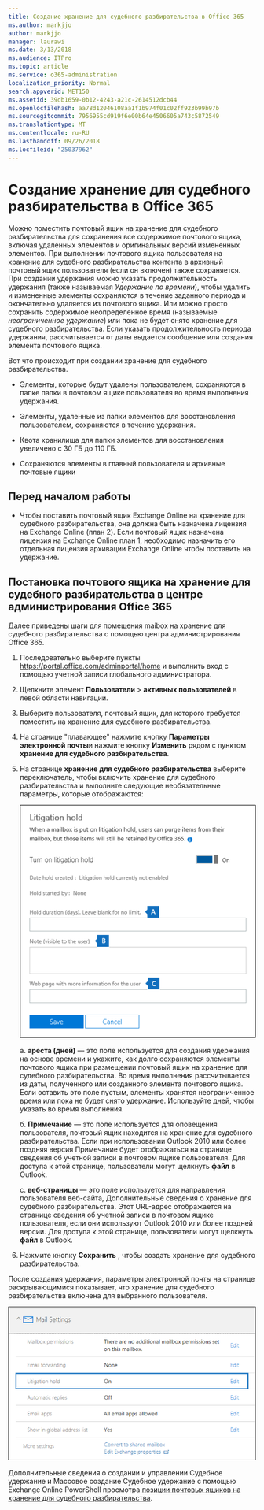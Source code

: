 ```yaml
---
title: Создание хранение для судебного разбирательства в Office 365
ms.author: markjjo
author: markjjo
manager: laurawi
ms.date: 3/13/2018
ms.audience: ITPro
ms.topic: article
ms.service: o365-administration
localization_priority: Normal
search.appverid: MET150
ms.assetid: 39db1659-0b12-4243-a21c-2614512dcb44
ms.openlocfilehash: aa78d12046108aa1f1b974f01c02ff923b99b97b
ms.sourcegitcommit: 7956955cd919f6e00b64e4506605a743c5872549
ms.translationtype: MT
ms.contentlocale: ru-RU
ms.lasthandoff: 09/26/2018
ms.locfileid: "25037962"
---
```

# <a name="create-a-litigation-hold-in-office-365"></a>Создание хранение для судебного разбирательства в Office 365

Можно поместить почтовый ящик на хранение для судебного разбирательства для сохранения все содержимое почтового ящика, включая удаленных элементов и оригинальных версий измененных элементов. При выполнении почтового ящика пользователя на хранение для судебного разбирательства контента в архивный почтовый ящик пользователя (если он включен) также сохраняется. При создании удержания можно указать продолжительность удержания (также называемая *Удержание по времени*), чтобы удалить и измененные элементы сохраняются в течение заданного периода и окончательно удаляется из почтового ящика. Или можно просто сохранить содержимое неопределенное время (называемые *неограниченное удержание*) или пока не будет снято хранение для судебного разбирательства. Если указать продолжительность периода удержания, рассчитывается от даты выдается сообщение или создания элемента почтового ящика. 
  
Вот что происходит при создании хранение для судебного разбирательства.
  
- Элементы, которые будут удалены пользователем, сохраняются в папке папки в почтовом ящике пользователя во время выполнения удержания.
    
- Элементы, удаленные из папки элементов для восстановления пользователем, сохраняются в течение удержания.
    
- Квота хранилища для папки элементов для восстановления увеличено с 30 ГБ до 110 ГБ.
    
- Сохраняются элементы в главный пользователя и архивные почтовые ящики
    
## <a name="before-you-begin"></a>Перед началом работы

- Чтобы поставить почтовый ящик Exchange Online на хранение для судебного разбирательства, она должна быть назначена лицензия на Exchange Online (план 2). Если почтовый ящик назначена лицензия на Exchange Online план 1, необходимо назначить его отдельная лицензия архивации Exchange Online чтобы поставить на удержание.
    

## <a name="place-a-mailbox-on-litigation-hold-in-the-office-365-admin-center"></a>Постановка почтового ящика на хранение для судебного разбирательства в центре администрирования Office 365

Далее приведены шаги для помещения maibox на хранение для судебного разбирательства с помощью центра администрирования Office 365.

1. Последовательно выберите пункты https://portal.office.com/adminportal/home и выполнить вход с помощью учетной записи глобального администратора.
2. Щелкните элемент **Пользователи** > **активных пользователей** в левой области навигации.
3. Выберите пользователя, почтовый ящик, для которого требуется поместить на хранение для судебного разбирательства.
4. На странице "плавающее" нажмите кнопку **Параметры электронной почты**и нажмите кнопку **Изменить** рядом с пунктом **хранение для судебного разбирательства**.
5. На странице **хранение для судебного разбирательства** выберите переключатель, чтобы включить хранение для судебного разбирательства и выполните следующие необязательные параметры, которые отображаются:
 
    ![O365_LitigationHold1.PNG](media/O365-LitigationHold1.png)

    a. **ареста (дней)** — это поле используется для создания удержания на основе времени и укажите, как долго сохраняются элементы почтового ящика при размещении почтовый ящик на хранение для судебного разбирательства. Во время выполнения рассчитывается из даты, полученного или созданного элемента почтового ящика. Если оставить это поле пустым, элементы хранятся неограниченное время или пока не будет снято удержание. Используйте дней, чтобы указать во время выполнения.
    
    б. **Примечание** — это поле используется для оповещения пользователя, почтовый ящик находится на хранение для судебного разбирательства. Если при использовании Outlook 2010 или более поздняя версия Примечание будет отображаться на странице сведения об учетной записи в почтовом ящике пользователя. Для доступа к этой странице, пользователи могут щелкнуть **файл** в Outlook.
     
    c. **веб-страницы** — это поле используется для направления пользователя веб-сайта, Дополнительные сведения о хранение для судебного разбирательства. Этот URL-адрес отображается на странице сведения об учетной записи в почтовом ящике пользователя, если они используют Outlook 2010 или более поздней версии. Для доступа к этой странице, пользователи могут щелкнуть **файл** в Outlook.
 
6. Нажмите кнопку **Сохранить** , чтобы создать хранение для судебного разбирательства.

После создания удержания, параметры электронной почты на странице раскрывающимися показывает, что хранение для судебного разбирательства включена для выбранного пользователя.

![O365_LitigationHold2.PNG](media/O365-LitigationHold2.png)

Дополнительные сведения о создании и управлении Судебное удержание и Массовое создание Судебное удержание с помощью Exchange Online PowerShell просмотра [позиции почтовых ящиков на хранение для судебного разбирательства](https://docs.microsoft.com/office365/SecurityCompliance/place-a-mailbox-on-litigation-hold).
